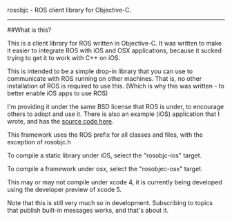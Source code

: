 rosobjc - ROS client library for Objective-C.
***
##What is this?

This is a client library for ROS written in Objective-C. It was written to make it easier to integrate ROS with iOS and OSX applications, because it sucked trying to get it to work with C++ on iOS.

This is intended to be a simple drop-in library that you can use to communicate with ROS running on other machines. That is, no other installation of ROS is required to use this. (Which is why this was written - to better enable iOS apps to use ROS)

I'm providing it under the same BSD license that ROS is under, to encourage others to adopt and use it. There is also an example (iOS) application that I wrote, and has the [source code here](https://github.com/younata/ROSViewer/).

This framework uses the ROS prefix for all classes and files, with the exception of rosobjc.h

To compile a static library under iOS, select the "rosobjc-ios" target.

To compile a framework under osx, select the "rosobjec-osx" target.

This may or may not compile under xcode 4, it is currently being developed using the developer preview of xcode 5.

Note that this is still very much so in development. Subscribing to topics that publish built-in messages works, and that's about it.
